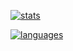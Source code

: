 [![stats](https://github-readme-stats.vercel.app/api?username=bottleofench&show_icons=true&count_private=true&include_all_commits=true&theme=midnight-purple&hide_border=true&bg_color=0d111700)](https://github.com/anuraghazra/github-readme-stats)

[![languages](https://github-readme-stats.vercel.app/api/top-langs/?username=bottleofench&theme=midnight-purple&hide_border=true&bg_color=0d111700)](https://github.com/swat1x)
